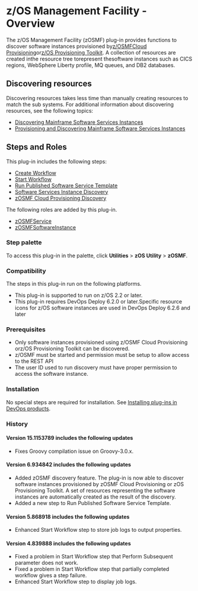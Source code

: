 
# z/OS Management Facility - Overview

The z/OS Management Facility (zOSMF) plug-in provides functions to discover software instances provisioned by[z/OSMFCloud Provisioning](https://www.ibm.com/systems/z/os/zos/features/zosmf/)or[z/OS Provisioning Toolkit](https://developer.ibm.com/mainframe/products/zospt/). A collection of resources are created inthe resource tree torepresent thesoftware instances such as CICS regions, WebSphere Liberty profile, MQ queues, and DB2 databases.

## Discovering resources

Discovering resources takes less time than manually creating resources to match the sub systems. For additional information about discovering resources, see the following topics:

* [Discovering Mainframe Software Services Instances](usage.md#discovering-mainframe-software-services-instances)
* [Provisioning and Discovering Mainframe Software Services Instances](usage.md#provisioning-discovering-mainframe-software-services-instances)

## Steps and Roles

This plug-in includes the following steps:

* [Create Workflow](steps.md#create-workflow)
* [Start Workflow](steps.md#start-workflow)
* [Run Published Software Service Template](steps.md#run-published-software-service-template)
* [Software Services Instance Discovery](steps.md#software-services-instance-discovery)
* [zOSMF Cloud Provisioning Discovery](steps.md#zosmf-cloud-provisioning-discovery)

The following roles are added by this plug-in.

* [zOSMFService](steps.md#zosmfservice-role)
* [zOSMFSoftwareInstance](steps.md#zosmfsoftwareinstance-role)

### Step palette

To access this plug-in in the palette, click **Utilities** > **zOS Utility** > **zOSMF**.

### Compatibility

The steps in this plug-in run on the following platforms.

* This plug-in is supported to run on z/OS 2.2 or later.
* This plug-in requires DevOps Deploy 6.2.0 or later.Specific resource icons for z/OS software instances are used in DevOps Deploy 6.2.6 and later

### Prerequisites

* Only software instances provisioned using z/OSMF Cloud Provisioning orz/OS Provisioning Toolkit can be discovered.
* z/OSMF must be started and permission must be setup to allow access to the REST API
* The user ID used to run discovery must have proper permission to access the software instance.

### Installation

No special steps are required for installation. See [Installing plug-ins in DevOps products](https://community.ibm.com/community/user/wasdevops/blogs/laurel-dickson-bull1/2022/06/13/install-plugins).

### History

#### Version 15.1153789 includes the following updates

* Fixes Groovy compilation issue on Groovy-3.0.x.

#### Version 6.934842 includes the following updates

* Added zOSMF discovery feature. The plug-in is now able to discover software instances provisioned by zOSMF Cloud Provisioning or zOS Provisioning Toolkit. A set of resources representing the software instances are automatically created as the result of the discovery.
* Added a new step to Run Published Software Service Template.

#### Version 5.868918 includes the following updates

* Enhanced Start Workflow step to store job logs to output properties.

#### Version 4.839888 includes the following updates

* Fixed a problem in Start Workflow step that Perform Subsequent parameter does not work.
* Fixed a problem in Start Workflow step that partially completed workflow gives a step failure.
* Enhanced Start Workflow step to display job logs.
